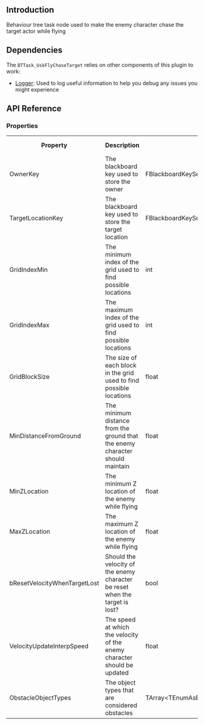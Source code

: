 ## Introduction
Behaviour tree task node used to make the enemy character chase the target actor while flying

## Dependencies
The <code>BTTask_UskFlyChaseTarget</code> relies on other components of this plugin to work:
<ul>
	<li><a href="../logger">Logger</a>: Used to log useful information to help you debug any issues you might experience</li>
</ul>

## API Reference
### Properties
<table>
	<tr>
		<th>Property</th>
		<th>Description</th>
		<th>Type</th>
		<th>Default Value</th>
	</tr>
	<tr>
		<td>OwnerKey</td>
		<td>The blackboard key used to store the owner</td>
		<td>FBlackboardKeySelector</td>
		<td></td>
	</tr>
	<tr>
		<td>TargetLocationKey</td>
		<td>The blackboard key used to store the target location</td>
		<td>FBlackboardKeySelector</td>
		<td></td>
	</tr>
	<tr>
		<td>GridIndexMin</td>
		<td>The minimum index of the grid used to find possible locations</td>
		<td>int</td>
		<td>-1</td>
	</tr>
	<tr>
		<td>GridIndexMax</td>
		<td>The maximum index of the grid used to find possible locations</td>
		<td>int</td>
		<td>1</td>
	</tr>
	<tr>
		<td>GridBlockSize</td>
		<td>The size of each block in the grid used to find possible locations</td>
		<td>float</td>
		<td>50.0f</td>
	</tr>
	<tr>
		<td>MinDistanceFromGround</td>
		<td>The minimum distance from the ground that the enemy character should maintain</td>
		<td>float</td>
		<td>500.0f</td>
	</tr>
	<tr>
		<td>MinZLocation</td>
		<td>The minimum Z location of the enemy while flying</td>
		<td>float</td>
		<td>-1000000.0f</td>
	</tr>
	<tr>
		<td>MaxZLocation</td>
		<td>The maximum Z location of the enemy while flying</td>
		<td>float</td>
		<td>1000000.0f</td>
	</tr>
	<tr>
		<td>bResetVelocityWhenTargetLost</td>
		<td>Should the velocity of the enemy character be reset when the target is lost?</td>
		<td>bool</td>
		<td>true</td>
	</tr>
	<tr>
		<td>VelocityUpdateInterpSpeed</td>
		<td>The speed at which the velocity of the enemy character should be updated</td>
		<td>float</td>
		<td>10.0f</td>
	</tr>
	<tr>
		<td>ObstacleObjectTypes</td>
		<td>The object types that are considered obstacles</td>
		<td>TArray&lt;TEnumAsByte&lt;EObjectTypeQuery&gt;&gt;</td>
		<td></td>
	</tr>
</table>
